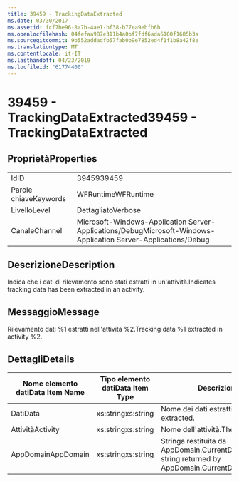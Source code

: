 ```yaml
---
title: 39459 - TrackingDataExtracted
ms.date: 03/30/2017
ms.assetid: fcf7be96-8a7b-4ae1-bf38-b77ea9ebfb6b
ms.openlocfilehash: 04fefaa987e311b4a0bf7fdf6ada6100f1685b3a
ms.sourcegitcommit: 9b552addadfb57fab0b9e7852ed4f1f1b8a42f8e
ms.translationtype: MT
ms.contentlocale: it-IT
ms.lasthandoff: 04/23/2019
ms.locfileid: "61774400"
---
```

# <a name="39459---trackingdataextracted"></a><span data-ttu-id="9fce2-102">39459 - TrackingDataExtracted</span><span class="sxs-lookup"><span data-stu-id="9fce2-102">39459 - TrackingDataExtracted</span></span>
## <a name="properties"></a><span data-ttu-id="9fce2-103">Proprietà</span><span class="sxs-lookup"><span data-stu-id="9fce2-103">Properties</span></span>  
  
|||  
|-|-|  
|<span data-ttu-id="9fce2-104">Id</span><span class="sxs-lookup"><span data-stu-id="9fce2-104">ID</span></span>|<span data-ttu-id="9fce2-105">39459</span><span class="sxs-lookup"><span data-stu-id="9fce2-105">39459</span></span>|  
|<span data-ttu-id="9fce2-106">Parole chiave</span><span class="sxs-lookup"><span data-stu-id="9fce2-106">Keywords</span></span>|<span data-ttu-id="9fce2-107">WFRuntime</span><span class="sxs-lookup"><span data-stu-id="9fce2-107">WFRuntime</span></span>|  
|<span data-ttu-id="9fce2-108">Livello</span><span class="sxs-lookup"><span data-stu-id="9fce2-108">Level</span></span>|<span data-ttu-id="9fce2-109">Dettagliato</span><span class="sxs-lookup"><span data-stu-id="9fce2-109">Verbose</span></span>|  
|<span data-ttu-id="9fce2-110">Canale</span><span class="sxs-lookup"><span data-stu-id="9fce2-110">Channel</span></span>|<span data-ttu-id="9fce2-111">Microsoft-Windows-Application Server-Applications/Debug</span><span class="sxs-lookup"><span data-stu-id="9fce2-111">Microsoft-Windows-Application Server-Applications/Debug</span></span>|  
  
## <a name="description"></a><span data-ttu-id="9fce2-112">Descrizione</span><span class="sxs-lookup"><span data-stu-id="9fce2-112">Description</span></span>  
 <span data-ttu-id="9fce2-113">Indica che i dati di rilevamento sono stati estratti in un'attività.</span><span class="sxs-lookup"><span data-stu-id="9fce2-113">Indicates tracking data has been extracted in an activity.</span></span>  
  
## <a name="message"></a><span data-ttu-id="9fce2-114">Messaggio</span><span class="sxs-lookup"><span data-stu-id="9fce2-114">Message</span></span>  
 <span data-ttu-id="9fce2-115">Rilevamento dati %1 estratti nell'attività %2.</span><span class="sxs-lookup"><span data-stu-id="9fce2-115">Tracking data %1 extracted in activity %2.</span></span>  
  
## <a name="details"></a><span data-ttu-id="9fce2-116">Dettagli</span><span class="sxs-lookup"><span data-stu-id="9fce2-116">Details</span></span>  
  
|<span data-ttu-id="9fce2-117">Nome elemento dati</span><span class="sxs-lookup"><span data-stu-id="9fce2-117">Data Item Name</span></span>|<span data-ttu-id="9fce2-118">Tipo elemento dati</span><span class="sxs-lookup"><span data-stu-id="9fce2-118">Data Item Type</span></span>|<span data-ttu-id="9fce2-119">Descrizione</span><span class="sxs-lookup"><span data-stu-id="9fce2-119">Description</span></span>|  
|--------------------|--------------------|-----------------|  
|<span data-ttu-id="9fce2-120">Dati</span><span class="sxs-lookup"><span data-stu-id="9fce2-120">Data</span></span>|<span data-ttu-id="9fce2-121">xs:string</span><span class="sxs-lookup"><span data-stu-id="9fce2-121">xs:string</span></span>|<span data-ttu-id="9fce2-122">Nome dei dati estratti.</span><span class="sxs-lookup"><span data-stu-id="9fce2-122">The name of the data extracted.</span></span>|  
|<span data-ttu-id="9fce2-123">Attività</span><span class="sxs-lookup"><span data-stu-id="9fce2-123">Activity</span></span>|<span data-ttu-id="9fce2-124">xs:string</span><span class="sxs-lookup"><span data-stu-id="9fce2-124">xs:string</span></span>|<span data-ttu-id="9fce2-125">Nome dell'attività.</span><span class="sxs-lookup"><span data-stu-id="9fce2-125">The name of the activity.</span></span>|  
|<span data-ttu-id="9fce2-126">AppDomain</span><span class="sxs-lookup"><span data-stu-id="9fce2-126">AppDomain</span></span>|<span data-ttu-id="9fce2-127">xs:string</span><span class="sxs-lookup"><span data-stu-id="9fce2-127">xs:string</span></span>|<span data-ttu-id="9fce2-128">Stringa restituita da AppDomain.CurrentDomain.FriendlyName.</span><span class="sxs-lookup"><span data-stu-id="9fce2-128">The string returned by AppDomain.CurrentDomain.FriendlyName.</span></span>|
